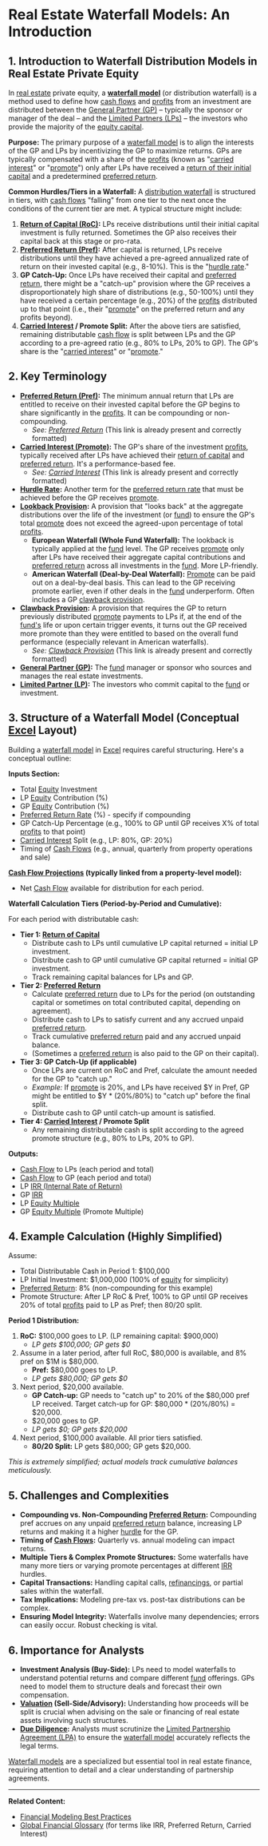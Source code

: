 # Real Estate Waterfall Models: An Introduction

## 1. Introduction to Waterfall Distribution Models in Real Estate Private Equity

In [real estate](../../../Global_Financial_Glossary.md#real-estate-investment-trust-reit) private equity, a **[waterfall model](../../../Global_Financial_Glossary.md#waterfall-distribution-waterfall---private-equityreal-estate)** (or distribution waterfall) is a method used to define how [cash flows](../../../Global_Financial_Glossary.md#cash-flow-from-operations-cfo) and [profits](../../../Global_Financial_Glossary.md#profitability) from an investment are distributed between the [General Partner (GP)](../../../Global_Financial_Glossary.md#general-partner-gp) – typically the sponsor or manager of the deal – and the [Limited Partners (LPs)](../../../Global_Financial_Glossary.md#limited-partner-lp) – the investors who provide the majority of the [equity capital](../../../Global_Financial_Glossary.md#equity).

**Purpose:**
The primary purpose of a [waterfall model](../../../Global_Financial_Glossary.md#waterfall-distribution-waterfall---private-equityreal-estate) is to align the interests of the GP and LPs by incentivizing the GP to maximize returns. GPs are typically compensated with a share of the [profits](../../../Global_Financial_Glossary.md#profitability) (known as "[carried interest](../../../Global_Financial_Glossary.md#carried-interest)" or "[promote](../../../Global_Financial_Glossary.md#carried-interest)") only after LPs have received a [return of their initial capital](../../../Global_Financial_Glossary.md#return-of-capital-roc) and a predetermined [preferred return](../../../Global_Financial_Glossary.md#preferred-return-pref).

**Common Hurdles/Tiers in a Waterfall:**
A [distribution waterfall](../../../Global_Financial_Glossary.md#waterfall-distribution-waterfall---private-equityreal-estate) is structured in tiers, with [cash flows](../../../Global_Financial_Glossary.md#cash-flow-from-operations-cfo) "falling" from one tier to the next once the conditions of the current tier are met. A typical structure might include:
1.  **[Return of Capital (RoC)](../../../Global_Financial_Glossary.md#return-of-capital-roc):** LPs receive distributions until their initial capital investment is fully returned. Sometimes the GP also receives their capital back at this stage or pro-rata.
2.  **[Preferred Return (Pref)](../../../Global_Financial_Glossary.md#preferred-return-pref):** After capital is returned, LPs receive distributions until they have achieved a pre-agreed annualized rate of return on their invested capital (e.g., 8-10%). This is the "[hurdle rate](../../../Global_Financial_Glossary.md#hurdle-rate)."
3.  **GP Catch-Up:** Once LPs have received their capital and [preferred return](../../../Global_Financial_Glossary.md#preferred-return-pref), there might be a "catch-up" provision where the GP receives a disproportionately high share of distributions (e.g., 50-100%) until they have received a certain percentage (e.g., 20%) of the [profits](../../../Global_Financial_Glossary.md#profitability) distributed up to that point (i.e., their "[promote](../../../Global_Financial_Glossary.md#carried-interest)" on the preferred return and any profits beyond).
4.  **[Carried Interest](../../../Global_Financial_Glossary.md#carried-interest) / Promote Split:** After the above tiers are satisfied, remaining distributable [cash flow](../../../Global_Financial_Glossary.md#cash-flow-from-operations-cfo) is split between LPs and the GP according to a pre-agreed ratio (e.g., 80% to LPs, 20% to GP). The GP's share is the "[carried interest](../../../Global_Financial_Glossary.md#carried-interest)" or "[promote](../../../Global_Financial_Glossary.md#carried-interest)."

## 2. Key Terminology

*   **[Preferred Return (Pref)](../../../Global_Financial_Glossary.md#preferred-return-pref):** The minimum annual return that LPs are entitled to receive on their invested capital before the GP begins to share significantly in the [profits](../../../Global_Financial_Glossary.md#profitability). It can be compounding or non-compounding.
    *   *See: [Preferred Return](../../../Global_Financial_Glossary.md#preferred-return-pref)* (This link is already present and correctly formatted)
*   **[Carried Interest (Promote)](../../../Global_Financial_Glossary.md#carried-interest):** The GP's share of the investment [profits](../../../Global_Financial_Glossary.md#profitability), typically received after LPs have achieved their [return of capital](../../../Global_Financial_Glossary.md#return-of-capital-roc) and [preferred return](../../../Global_Financial_Glossary.md#preferred-return-pref). It's a performance-based fee.
    *   *See: [Carried Interest](../../../Global_Financial_Glossary.md#carried-interest)* (This link is already present and correctly formatted)
*   **[Hurdle Rate](../../../Global_Financial_Glossary.md#hurdle-rate):** Another term for the [preferred return rate](../../../Global_Financial_Glossary.md#preferred-return-pref) that must be achieved before the GP receives [promote](../../../Global_Financial_Glossary.md#carried-interest).
*   **[Lookback Provision](../../../Global_Financial_Glossary.md#lookback-provision):** A provision that "looks back" at the aggregate distributions over the life of the investment (or [fund](../../../Global_Financial_Glossary.md#fund)) to ensure the GP's total [promote](../../../Global_Financial_Glossary.md#carried-interest) does not exceed the agreed-upon percentage of total [profits](../../../Global_Financial_Glossary.md#profitability).
    *   **European Waterfall (Whole Fund Waterfall):** The lookback is typically applied at the [fund](../../../Global_Financial_Glossary.md#fund) level. The GP receives [promote](../../../Global_Financial_Glossary.md#carried-interest) only after LPs have received their aggregate capital contributions and [preferred return](../../../Global_Financial_Glossary.md#preferred-return-pref) across all investments in the [fund](../../../Global_Financial_Glossary.md#fund). More LP-friendly.
    *   **American Waterfall (Deal-by-Deal Waterfall):** [Promote](../../../Global_Financial_Glossary.md#carried-interest) can be paid out on a deal-by-deal basis. This can lead to the GP receiving promote earlier, even if other deals in the [fund](../../../Global_Financial_Glossary.md#fund) underperform. Often includes a GP [clawback provision](../../../Global_Financial_Glossary.md#clawback-provision).
*   **[Clawback Provision](../../../Global_Financial_Glossary.md#clawback-provision):** A provision that requires the GP to return previously distributed [promote](../../../Global_Financial_Glossary.md#carried-interest) payments to LPs if, at the end of the [fund's](../../../Global_Financial_Glossary.md#fund) life or upon certain trigger events, it turns out the GP received more promote than they were entitled to based on the overall fund performance (especially relevant in American waterfalls).
    *   *See: [Clawback Provision](../../../Global_Financial_Glossary.md#clawback-provision)* (This link is already present and correctly formatted)
*   **[General Partner (GP)](../../../Global_Financial_Glossary.md#general-partner-gp):** The [fund](../../../Global_Financial_Glossary.md#fund) manager or sponsor who sources and manages the real estate investments.
*   **[Limited Partner (LP)](../../../Global_Financial_Glossary.md#limited-partner-lp):** The investors who commit capital to the [fund](../../../Global_Financial_Glossary.md#fund) or investment.

## 3. Structure of a Waterfall Model (Conceptual [Excel](../../../Global_Financial_Glossary.md#excel) Layout)

Building a [waterfall model](../../../Global_Financial_Glossary.md#waterfall-distribution-waterfall---private-equityreal-estate) in [Excel](../../../Global_Financial_Glossary.md#excel) requires careful structuring. Here's a conceptual outline:

**Inputs Section:**
*   Total [Equity](../../../Global_Financial_Glossary.md#equity) Investment
*   LP [Equity](../../../Global_Financial_Glossary.md#equity) Contribution (%)
*   GP [Equity](../../../Global_Financial_Glossary.md#equity) Contribution (%)
*   [Preferred Return Rate](../../../Global_Financial_Glossary.md#preferred-return-pref) (%) - specify if compounding
*   GP Catch-Up Percentage (e.g., 100% to GP until GP receives X% of total [profits](../../../Global_Financial_Glossary.md#profitability) to that point)
*   [Carried Interest](../../../Global_Financial_Glossary.md#carried-interest) Split (e.g., LP: 80%, GP: 20%)
*   Timing of [Cash Flows](../../../Global_Financial_Glossary.md#cash-flow-from-operations-cfo) (e.g., annual, quarterly from property operations and sale)

**[Cash Flow Projections](../../../Global_Financial_Glossary.md#cash-flow-from-operations-cfo) (typically linked from a property-level model):**
*   Net [Cash Flow](../../../Global_Financial_Glossary.md#cash-flow-from-operations-cfo) available for distribution for each period.

**Waterfall Calculation Tiers (Period-by-Period and Cumulative):**

For each period with distributable cash:

*   **Tier 1: [Return of Capital](../../../Global_Financial_Glossary.md#return-of-capital-roc)**
    *   Distribute cash to LPs until cumulative LP capital returned = initial LP investment.
    *   Distribute cash to GP until cumulative GP capital returned = initial GP investment.
    *   Track remaining capital balances for LPs and GP.
*   **Tier 2: [Preferred Return](../../../Global_Financial_Glossary.md#preferred-return-pref)**
    *   Calculate [preferred return](../../../Global_Financial_Glossary.md#preferred-return-pref) due to LPs for the period (on outstanding capital or sometimes on total contributed capital, depending on agreement).
    *   Distribute cash to LPs to satisfy current and any accrued unpaid [preferred return](../../../Global_Financial_Glossary.md#preferred-return-pref).
    *   Track cumulative [preferred return](../../../Global_Financial_Glossary.md#preferred-return-pref) paid and any accrued unpaid balance.
    *   (Sometimes a [preferred return](../../../Global_Financial_Glossary.md#preferred-return-pref) is also paid to the GP on their capital).
*   **Tier 3: GP Catch-Up (if applicable)**
    *   Once LPs are current on RoC and Pref, calculate the amount needed for the GP to "catch up."
    *   *Example:* If [promote](../../../Global_Financial_Glossary.md#carried-interest) is 20%, and LPs have received $Y in Pref, GP might be entitled to $Y * (20%/80%) to "catch up" before the final split.
    *   Distribute cash to GP until catch-up amount is satisfied.
*   **Tier 4: [Carried Interest](../../../Global_Financial_Glossary.md#carried-interest) / Promote Split**
    *   Any remaining distributable cash is split according to the agreed promote structure (e.g., 80% to LPs, 20% to GP).

**Outputs:**
*   [Cash Flow](../../../Global_Financial_Glossary.md#cash-flow-from-operations-cfo) to LPs (each period and total)
*   [Cash Flow](../../../Global_Financial_Glossary.md#cash-flow-from-operations-cfo) to GP (each period and total)
*   LP [IRR (Internal Rate of Return)](../../../Global_Financial_Glossary.md#internal-rate-of-return-irr)
*   GP [IRR](../../../Global_Financial_Glossary.md#internal-rate-of-return-irr)
*   LP [Equity Multiple](../../../Global_Financial_Glossary.md#equity-multiplier)
*   GP [Equity Multiple](../../../Global_Financial_Glossary.md#equity-multiplier) (Promote Multiple)

## 4. Example Calculation (Highly Simplified)

Assume:
*   Total Distributable Cash in Period 1: $100,000
*   LP Initial Investment: $1,000,000 (100% of [equity](../../../Global_Financial_Glossary.md#equity) for simplicity)
*   [Preferred Return](../../../Global_Financial_Glossary.md#preferred-return-pref): 8% (non-compounding for this example)
*   Promote Structure: After LP RoC & Pref, 100% to GP until GP receives 20% of total [profits](../../../Global_Financial_Glossary.md#profitability) paid to LP as Pref; then 80/20 split.

**Period 1 Distribution:**
1.  **RoC:** $100,000 goes to LP. (LP remaining capital: $900,000)
    *   *LP gets $100,000; GP gets $0*
2.  Assume in a later period, after full RoC, $80,000 is available, and 8% pref on $1M is $80,000.
    *   **Pref:** $80,000 goes to LP.
    *   *LP gets $80,000; GP gets $0*
3.  Next period, $20,000 available.
    *   **GP Catch-up:** GP needs to "catch up" to 20% of the $80,000 pref LP received. Target catch-up for GP: $80,000 * (20%/80%) = $20,000.
    *   $20,000 goes to GP.
    *   *LP gets $0; GP gets $20,000*
4.  Next period, $100,000 available. All prior tiers satisfied.
    *   **80/20 Split:** LP gets $80,000; GP gets $20,000.

*This is extremely simplified; actual models track cumulative balances meticulously.*

## 5. Challenges and Complexities

*   **Compounding vs. Non-Compounding [Preferred Return](../../../Global_Financial_Glossary.md#preferred-return-pref):** Compounding pref accrues on any unpaid [preferred return](../../../Global_Financial_Glossary.md#preferred-return-pref) balance, increasing LP returns and making it a higher [hurdle](../../../Global_Financial_Glossary.md#hurdle-rate) for the GP.
*   **Timing of [Cash Flows](../../../Global_Financial_Glossary.md#cash-flow-from-operations-cfo):** Quarterly vs. annual modeling can impact returns.
*   **Multiple Tiers & Complex Promote Structures:** Some waterfalls have many more tiers or varying promote percentages at different [IRR](../../../Global_Financial_Glossary.md#internal-rate-of-return-irr) hurdles.
*   **Capital Transactions:** Handling capital calls, [refinancings](../../../Global_Financial_Glossary.md#refinancing-risk), or partial sales within the waterfall.
*   **Tax Implications:** Modeling pre-tax vs. post-tax distributions can be complex.
*   **Ensuring Model Integrity:** Waterfalls involve many dependencies; errors can easily occur. Robust checking is vital.

## 6. Importance for Analysts

*   **Investment Analysis (Buy-Side):** LPs need to model waterfalls to understand potential returns and compare different [fund](../../../Global_Financial_Glossary.md#fund) offerings. GPs need to model them to structure deals and forecast their own compensation.
*   **[Valuation](../../../Global_Financial_Glossary.md#valuation) (Sell-Side/Advisory):** Understanding how proceeds will be split is crucial when advising on the sale or financing of real estate assets involving such structures.
*   **[Due Diligence](../../../Global_Financial_Glossary.md#due-diligence):** Analysts must scrutinize the [Limited Partnership Agreement (LPA)](../../../Global_Financial_Glossary.md#limited-partnership-agreement-lpa) to ensure the [waterfall model](../../../Global_Financial_Glossary.md#waterfall-distribution-waterfall---private-equityreal-estate) accurately reflects the legal terms.

[Waterfall models](../../../Global_Financial_Glossary.md#waterfall-distribution-waterfall---private-equityreal-estate) are a specialized but essential tool in real estate finance, requiring attention to detail and a clear understanding of partnership agreements.

---
**Related Content:**
*   [Financial Modeling Best Practices](../Best_Practices/FM_Best_Practices.md)
*   [Global Financial Glossary](../../../Global_Financial_Glossary.md) (for terms like IRR, Preferred Return, Carried Interest)
